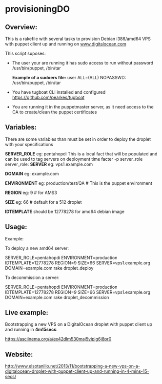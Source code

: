 provisioningDO
============

Overview:
---------
This is a rakefile with several tasks to provision Debian i386/amd64 VPS with puppet client up and running on www.digitalocean.com

This script suposes:
 * The user your are running it has sudo access to run without password /usr/bin/puppet, /bin/tar
   
   **Example of a sudoers file:** user ALL=(ALL) NOPASSWD: /usr/bin/puppet, /bin/tar
   
 * You have tugboat CLI installed and configured https://github.com/pearkes/tugboat
 * You are running it in the puppetmaster server, as it need access to the CA to create/clean the puppet certificates 

Variables:
----------

There are some variables than must be set in order to deploy the droplet with your specifications

**SERVER_ROLE** eg: pentahopdi
This is a local fact that will be populated and can be used to tag servers on deployment time
facter -p server_role
server_role:
**SERVER** eg: vps1.example.com

**DOMAIN** eg: example.com

**ENVIRONMENT** eg: production/test/QA # This is the puppet environment

**REGION** eg: 9 # for AMS3

**SIZE** eg: 66 # default for a 512 droplet

**IDTEMPLATE**  should  be 12778278 for amd64 debian image 

Usage:
------

Example:

To deploy a new amd64 server:

SERVER_ROLE=pentahopdi ENVIRONMENT=production IDTEMPLATE=12778278 REGION=9 SIZE=66 SERVER=vps1.example.org DOMAIN=example.com rake droplet_deploy


To decommission a server:

SERVER_ROLE=pentahopdi ENVIRONMENT=production IDTEMPLATE=12778278 REGION=9 SIZE=66 SERVER=vps1.example.org DOMAIN=example.com rake droplet_decommission

Live example:
------------
Bootstrapping a new VPS on a DigitalOcean droplet with puppet client up and running in **4m15secs**:

https://asciinema.org/a/ex42dlm530maj5viplg6j8pr0

Website:
--------
http://www.elsotanillo.net/2013/11/bootstrapping-a-new-vps-on-a-digitalocean-droplet-with-puppet-client-up-and-running-in-4-mins-15-secs/
